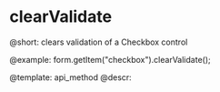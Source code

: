 clearValidate
=============

@short: clears validation of a Checkbox control





@example:
form.getItem("checkbox").clearValidate();


@template: api_method
@descr:



